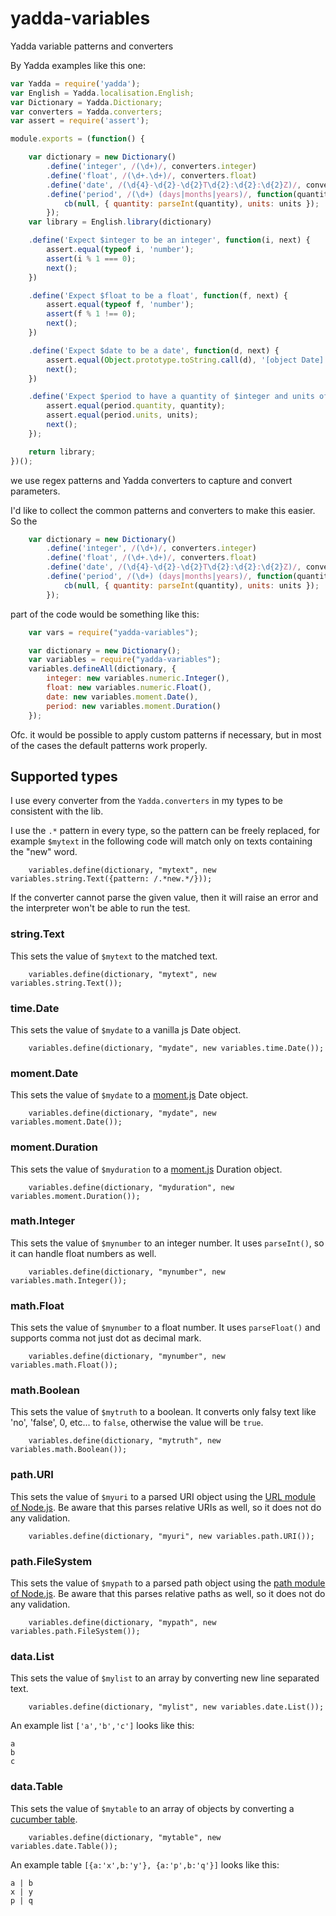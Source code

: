 # yadda-variables
Yadda variable patterns and converters

By Yadda examples like this one:

```js
var Yadda = require('yadda');
var English = Yadda.localisation.English;
var Dictionary = Yadda.Dictionary;
var converters = Yadda.converters;
var assert = require('assert');

module.exports = (function() {

    var dictionary = new Dictionary()
        .define('integer', /(\d+)/, converters.integer)
        .define('float', /(\d+.\d+)/, converters.float)
        .define('date', /(\d{4}-\d{2}-\d{2}T\d{2}:\d{2}:\d{2}Z)/, converters.date)
        .define('period', /(\d+) (days|months|years)/, function(quantity, units, cb) {
            cb(null, { quantity: parseInt(quantity), units: units });
        });
    var library = English.library(dictionary)

    .define('Expect $integer to be an integer', function(i, next) {
        assert.equal(typeof i, 'number');
        assert(i % 1 === 0);
        next();
    })

    .define('Expect $float to be a float', function(f, next) {
        assert.equal(typeof f, 'number');
        assert(f % 1 !== 0);
        next();
    })

    .define('Expect $date to be a date', function(d, next) {
        assert.equal(Object.prototype.toString.call(d), '[object Date]');
        next();
    })

    .define('Expect $period to have a quantity of $integer and units of $units', function(period, quantity, units, next) {
        assert.equal(period.quantity, quantity);
        assert.equal(period.units, units);
        next();
    });

    return library;
})();

```

we use regex patterns and Yadda converters to capture and convert parameters.

I'd like to collect the common patterns and converters to make this easier. So the 

```js
    var dictionary = new Dictionary()
        .define('integer', /(\d+)/, converters.integer)
        .define('float', /(\d+.\d+)/, converters.float)
        .define('date', /(\d{4}-\d{2}-\d{2}T\d{2}:\d{2}:\d{2}Z)/, converters.date)
        .define('period', /(\d+) (days|months|years)/, function(quantity, units, cb) {
            cb(null, { quantity: parseInt(quantity), units: units });
        });
```

part of the code would be something like this:

```js
    var vars = require("yadda-variables");

    var dictionary = new Dictionary();
    var variables = require("yadda-variables");
    variables.defineAll(dictionary, {
        integer: new variables.numeric.Integer(),
        float: new variables.numeric.Float(),
        date: new variables.moment.Date(),
        period: new variables.moment.Duration()
    });
```

Ofc. it would be possible to apply custom patterns if necessary, but in most of the cases the default patterns work properly.

## Supported types

I use every converter from the `Yadda.converters` in my types to be consistent with the lib.

I use the `.*` pattern in every type, so the pattern can be freely replaced, for example `$mytext` in the following code will match only on texts containing the "new" word.

```
    variables.define(dictionary, "mytext", new variables.string.Text({pattern: /.*new.*/}));
```

If the converter cannot parse the given value, then it will raise an error and the interpreter won't be able to run the test.

### string.Text

This sets the value of `$mytext` to the matched text.

```
    variables.define(dictionary, "mytext", new variables.string.Text());
```

### time.Date

This sets the value of `$mydate` to a vanilla js Date object.

```
    variables.define(dictionary, "mydate", new variables.time.Date());
```

### moment.Date

This sets the value of `$mydate` to a [moment.js](http://momentjs.com/) Date object.

```
    variables.define(dictionary, "mydate", new variables.moment.Date());
```

### moment.Duration

This sets the value of `$myduration` to a [moment.js](http://momentjs.com/) Duration object.

```
    variables.define(dictionary, "myduration", new variables.moment.Duration());
```

### math.Integer

This sets the value of `$mynumber` to an integer number. It uses `parseInt()`, so it can handle float numbers as well.

```
    variables.define(dictionary, "mynumber", new variables.math.Integer());
```

### math.Float

This sets the value of `$mynumber` to a float number. It uses `parseFloat()` and supports comma not just dot as decimal mark.

```
    variables.define(dictionary, "mynumber", new variables.math.Float());
```

### math.Boolean

This sets the value of `$mytruth` to a boolean. It converts only falsy text like 'no', 'false', 0, etc... to `false`, otherwise the value will be `true`.

```
    variables.define(dictionary, "mytruth", new variables.math.Boolean());
```

### path.URI

This sets the value of `$myuri` to a parsed URI object using the [URL module of Node.js](https://nodejs.org/docs/latest/api/url.html). Be aware that this parses relative URIs as well, so it does not do any validation.

```
    variables.define(dictionary, "myuri", new variables.path.URI());
```

### path.FileSystem

This sets the value of `$mypath` to a parsed path object using the [path module of Node.js](https://nodejs.org/docs/latest/api/path.html). Be aware that this parses relative paths as well, so it does not do any validation.

```
    variables.define(dictionary, "mypath", new variables.path.FileSystem());
```

### data.List

This sets the value of `$mylist` to an array by converting new line separated text.

```
    variables.define(dictionary, "mylist", new variables.date.List());
```

An example list `['a','b','c']` looks like this:

```
a
b
c
```

### data.Table

This sets the value of `$mytable` to an array of objects by converting a [cucumber table](https://github.com/cucumber/cucumber/wiki/scenario-outlines).

```
    variables.define(dictionary, "mytable", new variables.date.Table());
```

An example table `[{a:'x',b:'y'}, {a:'p',b:'q'}]` looks like this:

```
a | b
x | y
p | q
```